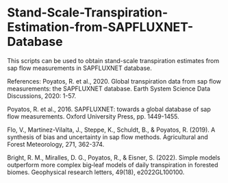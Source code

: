 # Stand-Scale-Transpiration-Estimation-from-SAPFLUXNET-Database
This scripts can be used to obtain stand-scale transpiration estimates from sap flow measurements in SAPFLUXNET database.


References:
Poyatos, R. et al., 2020. Global transpiration data from sap flow measurements: the SAPFLUXNET database. Earth System Science Data Discussions, 2020: 1-57.

Poyatos, R. et al., 2016. SAPFLUXNET: towards a global database of sap flow measurements. Oxford University Press, pp. 1449-1455.

Flo, V., Martinez-Vilalta, J., Steppe, K., Schuldt, B., & Poyatos, R. (2019). A synthesis of bias and uncertainty in sap flow methods. Agricultural and Forest Meteorology, 271, 362-374.

Bright, R. M., Miralles, D. G., Poyatos, R., & Eisner, S. (2022). Simple models outperform more complex big‐leaf models of daily transpiration in forested biomes. Geophysical research letters, 49(18), e2022GL100100.
